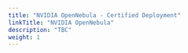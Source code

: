 ```yaml
---
title: "NVIDIA OpenNebula - Certified Deployment"
linkTitle: "NVIDIA OpenNebula"
description: "TBC"
weight: 1
---
```


